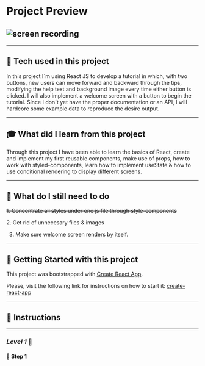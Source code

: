 # **Project Preview**

## ![screen recording](https://github.com/Pabl0Parra/TUTORIAL-APP-REACT/blob/solutions/public/assets/screen-recording.gif)

---

## :wrench: **Tech used in this project**

In this project I´m using React JS to develop a tutorial in which, with two buttons, new users can move forward and backward through the tips, modifying the help text and background image every time either button is clicked.
I will also implement a welcome screen with a button to begin the tutorial.
Since I don´t yet have the proper documentation or an API, I will hardcore some example data to reproduce the desire output.

---

## :mortar_board: **What did I learn from this project**

Through this project I have been able to learn the basics of React, create and implement my first reusable components, make use of props, how to work with styled-components, learn how to implement useState & how to use conditional rendering to display different screens.

---

## :memo: **What do I still need to do**

~~1. Concentrate all styles under one js file through style-components~~

~~2. Get rid of unnecesary files & images~~

3. Make sure welcome screen renders by itself.

---

## :seedling: **Getting Started with this project**

This project was bootstrapped with [Create React App](https://github.com/facebook/create-react-app).

Please, visit the following link for instructions on how to start it: [create-react-app](https://create-react-app.dev/)

---

## :bookmark_tabs: **Instructions**

---

### **_Level 1_** :star2:

#### :paw_prints: **Step 1**
